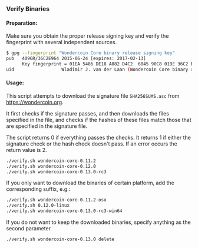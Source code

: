 ### Verify Binaries

#### Preparation:

Make sure you obtain the proper release signing key and verify the fingerprint with several independent sources.

```sh
$ gpg --fingerprint "Wondercoin Core binary release signing key"
pub   4096R/36C2E964 2015-06-24 [expires: 2017-02-13]
      Key fingerprint = 01EA 5486 DE18 A882 D4C2  6845 90C8 019E 36C2 E964
uid                  Wladimir J. van der Laan (Wondercoin Core binary release signing key) <laanwj@gmail.com>
```

#### Usage:

This script attempts to download the signature file `SHA256SUMS.asc` from https://wondercoin.org.

It first checks if the signature passes, and then downloads the files specified in the file, and checks if the hashes of these files match those that are specified in the signature file.

The script returns 0 if everything passes the checks. It returns 1 if either the signature check or the hash check doesn't pass. If an error occurs the return value is 2.


```sh
./verify.sh wondercoin-core-0.11.2
./verify.sh wondercoin-core-0.12.0
./verify.sh wondercoin-core-0.13.0-rc3
```

If you only want to download the binaries of certain platform, add the corresponding suffix, e.g.:

```sh
./verify.sh wondercoin-core-0.11.2-osx
./verify.sh 0.12.0-linux
./verify.sh wondercoin-core-0.13.0-rc3-win64
```

If you do not want to keep the downloaded binaries, specify anything as the second parameter.

```sh
./verify.sh wondercoin-core-0.13.0 delete
```
